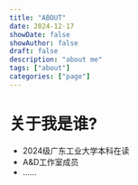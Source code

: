 ```yaml
---
title: "ABOUT"
date: 2024-12-17
showDate: false
showAuthor: false
draft: false
description: "about me"
tags: ["about"]
categories: ["page"]
---
```


# 关于我是谁?

- 2024级广东工业大学本科在读
- A&D工作室成员
- ......